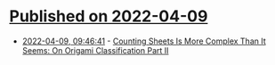 # [Published on 2022-04-09](index.md)

* [2022-04-09, 09:46:41](https://news.ycombinator.com/item?id=30966556) - [Counting Sheets Is More Complex Than It Seems: On Origami Classification Part II](https://origami.kosmulski.org/blog/2022-04-07-origami-classification-part-ii)
